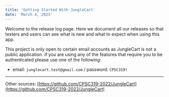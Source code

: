 ```yaml
---
title: 'Getting Started With JungleCart'
date: 'March 4, 2023'
---
```


Welcome to the release log page.
Here we document all our releases so that testers and users can see what is new and what to expect when using this app.

This project is only open to certain email accounts as JungleCart is not a public application. if you are using any of the features that require you to be authenticated please use one of the following:

- email: `junglecart.test@gmail.com` / password: `CPSC319!`

---

Other sources:
[https://github.com/CPSC319-2022/JungleCart](https://github.com/CPSC319-2022/JungleCart)
